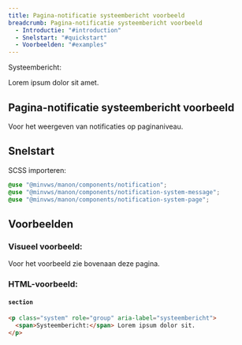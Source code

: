 ```yaml
---
title: Pagina-notificatie systeembericht voorbeeld
breadcrumb: Pagina-notificatie systeembericht voorbeeld
  - Introductie: "#introduction"
  - Snelstart: "#quickstart"
  - Voorbeelden: "#examples"
---
```


<section class="system" role="group" aria-label="systeembericht">
  <div>
    <span>Systeembericht:</span>
    <p>Lorem ipsum dolor sit amet.</p>
  </div>
</section>

<h2 id="introduction">Pagina-notificatie systeembericht voorbeeld</h2>

Voor het weergeven van notificaties op paginaniveau.

<h2 id="quickstart">Snelstart</h2>

SCSS importeren:

```scss
@use "@minvws/manon/components/notification";
@use "@minvws/manon/components/notification-system-message";
@use "@minvws/manon/components/notification-system-page";
```

<h2 id="examples">Voorbeelden</h2>

### Visueel voorbeeld:

Voor het voorbeeld zie bovenaan deze pagina.

### HTML-voorbeeld:

#### `section`

```html
<p class="system" role="group" aria-label="systeembericht">
  <span>Systeembericht:</span> Lorem ipsum dolor sit.
</p>
```

